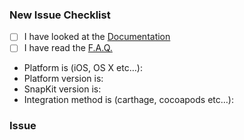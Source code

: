 ### New Issue Checklist

* [ ] I have looked at the [Documentation](http://snapkit.io/docs)
* [ ] I have read the [F.A.Q.](http://snapkit.io/faq)
* Platform is (iOS, OS X etc…): 
* Platform version is: 
* SnapKit version is: 
* Integration method is (carthage, cocoapods etc…): 

### Issue

